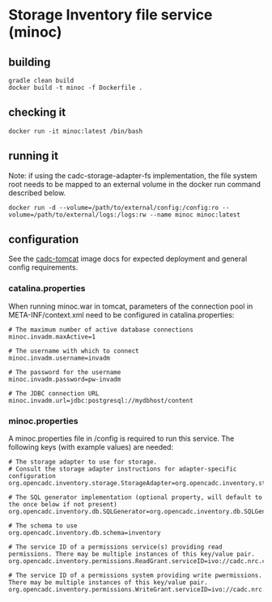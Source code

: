 # Storage Inventory file service (minoc)

## building

```
gradle clean build
docker build -t minoc -f Dockerfile .
```

## checking it
```
docker run -it minoc:latest /bin/bash
```

## running it
Note: if using the cadc-storage-adapter-fs implementation, the file system root needs to be mapped to an external volume in the docker run command described below. 
```
docker run -d --volume=/path/to/external/config:/config:ro --volume=/path/to/external/logs:/logs:rw --name minoc minoc:latest
```

## configuration
See the <a href="https://github.com/opencadc/docker-base/tree/master/cadc-tomcat">cadc-tomcat</a> image docs 
for expected deployment and general config requirements.

### catalina.properties
When running minoc.war in tomcat, parameters of the connection pool in META-INF/context.xml need
to be configured in catalina.properties:
```
# The maximum number of active database connections
minoc.invadm.maxActive=1

# The username with which to connect
minoc.invadm.username=invadm

# The password for the username
minoc.invadm.password=pw-invadm

# The JDBC connection URL
minoc.invadm.url=jdbc:postgresql://mydbhost/content
```

### minoc.properties
A minoc.properties file in /config is required to run this service.  The following keys (with example values) are needed:

```
# The storage adapter to use for storage.
# Consult the storage adapter instructions for adapter-specific configuration
org.opencadc.inventory.storage.StorageAdapter=org.opencadc.inventory.storage.fs.FileSystemStorageAdapter

# The SQL generator implementation (optional property, will default to the once below if not present)
org.opencadc.inventory.db.SQLGenerator=org.opencadc.inventory.db.SQLGenerator

# The schema to use
org.opencadc.inventory.db.schema=inventory

# The service ID of a permissions service(s) providing read permissions. There may be multiple instances of this key/value pair.
org.opencadc.inventory.permissions.ReadGrant.serviceID=ivo://cadc.nrc.ca/servicewithperms

# The service ID of a permissions system providing write pwermissions. There may be multiple instances of this key/value pair.
org.opencadc.inventory.permissions.WriteGrant.serviceID=ivo://cadc.nrc.ca/servicewithperms
```
